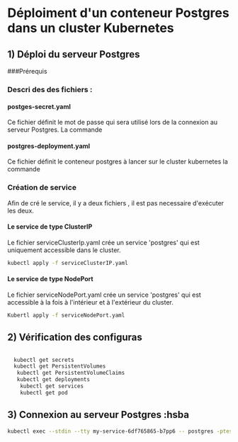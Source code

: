 #  Déploiment  d'un conteneur  Postgres dans un cluster Kubernetes

## 1) Déploi du serveur Postgres 
###Prérequis


### Descri des  des fichiers  :

#### postges-secret.yaml 
Ce fichier définit le mot de passe qui sera utilisé lors de la connexion au serveur  Postgres.
La commande 

####  postgres-deployment.yaml
Ce fichier définit  le conteneur postgres à lancer sur  le cluster kubernetes
la commande 

### Création de service 
Afin de cré le service, il  y a deux fichiers , il est pas necessaire d'exécuter les deux.

#### Le service de type ClusterIP 
Le fichier serviceClusterIp.yaml crée un service 'postgres' qui est uniquement accessible dans le cluster.
```bash 
kubectl apply -f serviceClusterIP.yaml
```
#### Le service de type NodePort 
Le fichier serviceNodePort.yaml crée un service 'postgres' qui est accessible à la fois à l'intérieur et à l'extérieur du cluster. 
```bash 
Kubertl apply -f serviceNodePort.yaml
```

## 2) Vérification des  configuras
```bash

  kubectl get secrets
  kubectl get PersistentVolumes
   kubectl get PersistentVolumeClaims
   kubectl get deployments
    kubectl get services
    kubectl get pod
  ```
## 3) Connexion au serveur Postgres :hsba
```bash
kubectl exec --stdin --tty my-service-6df765865-b7pp6 -- postgres -ptest1234
```
